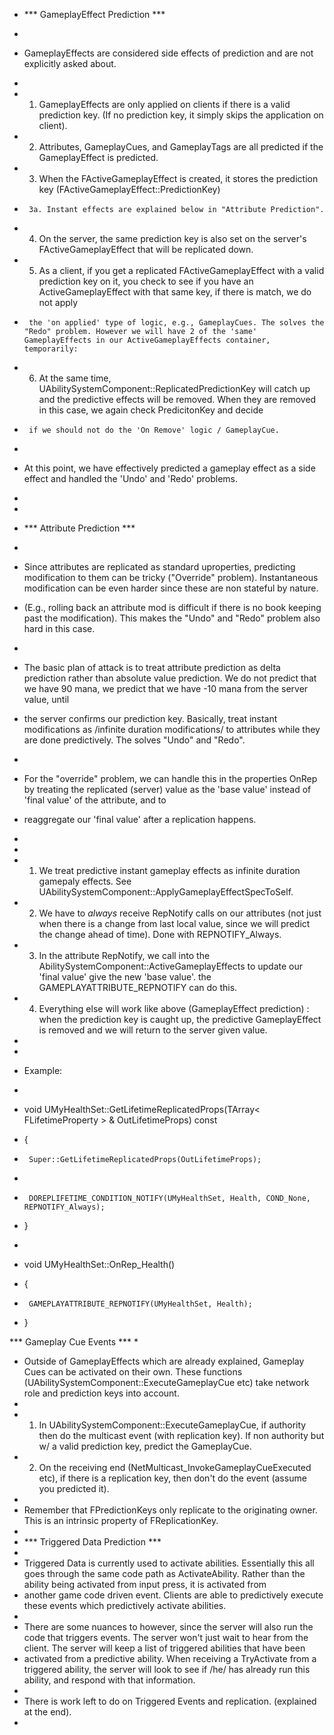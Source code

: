 *	*** GameplayEffect Prediction ***
 *
 *	GameplayEffects are considered side effects of prediction and are not explicitly asked about.
 *	
 *	1. GameplayEffects are only applied on clients if there is a valid prediction key. (If no prediction key, it simply skips the application on client).
 *	2. Attributes, GameplayCues, and GameplayTags are all predicted if the GameplayEffect is predicted.
 *	3. When the FActiveGameplayEffect is created, it stores the prediction key (FActiveGameplayEffect::PredictionKey)
 *		3a. Instant effects are explained below in "Attribute Prediction".
 *	4. On the server, the same prediction key is also set on the server's FActiveGameplayEffect that will be replicated down.
 *	5. As a client, if you get a replicated FActiveGameplayEffect with a valid prediction key on it, you check to see if you have an ActiveGameplayEffect with that same key, if there is match, we do not apply
 *		the 'on applied' type of logic, e.g., GameplayCues. The solves the "Redo" problem. However we will have 2 of the 'same' GameplayEffects in our ActiveGameplayEffects container, temporarily:
 *	6. At the same time, UAbilitySystemComponent::ReplicatedPredictionKey will catch up and the predictive effects will be removed. When they are removed in this case, we again check PredicitonKey and decide 
 *		if we should not do the 'On Remove' logic / GameplayCue.
 *		
 *	At this point, we have effectively predicted a gameplay effect as a side effect and handled the 'Undo' and 'Redo' problems.
 *	
 
 	
 *	
 *	*** Attribute Prediction ***
 *	
 *	Since attributes are replicated as standard uproperties, predicting modification to them can be tricky ("Override" problem). Instantaneous modification can be even harder since these are non stateful by nature.
 *	(E.g., rolling back an attribute mod is difficult if there is no book keeping past the modification). This makes the "Undo" and "Redo" problem also hard in this case.
 *	
 *	The basic plan of attack is to treat attribute prediction as delta prediction rather than absolute value prediction. We do not predict that we have 90 mana, we predict that we have -10 mana from the server value, until 
 *	the server confirms our prediction key. Basically, treat instant modifications as /infinite duration modifications/ to attributes while they are done predictively. The solves "Undo" and "Redo".
 *	
 *	For the "override" problem, we can handle this in the properties OnRep by treating the replicated (server) value as the 'base value' instead of 'final value' of the attribute, and to 
 *	reaggregate our 'final value' after a replication happens.
 *	
 *	
 *	1. We treat predictive instant gameplay effects as infinite duration gamepaly effects. See UAbilitySystemComponent::ApplyGameplayEffectSpecToSelf.
 *	2. We have to *always* receive RepNotify calls on our attributes (not just when there is a change from last local value, since we will predict the change ahead of time). Done with REPNOTIFY_Always.
 *	3. In the attribute RepNotify, we call into the AbilitySystemComponent::ActiveGameplayEffects to update our 'final value' give the new 'base value'. the GAMEPLAYATTRIBUTE_REPNOTIFY can do this.
 *	4. Everything else will work like above (GameplayEffect prediction) : when the prediction key is caught up, the predictive GameplayEffect is removed and we will return to the server given value.
 *	
 *	
 *	Example:
 *	
 *	void UMyHealthSet::GetLifetimeReplicatedProps(TArray< FLifetimeProperty > & OutLifetimeProps) const
 *	{
 *		Super::GetLifetimeReplicatedProps(OutLifetimeProps);
 *
 *		DOREPLIFETIME_CONDITION_NOTIFY(UMyHealthSet, Health, COND_None, REPNOTIFY_Always);
 *	}
 *	
 *  void UMyHealthSet::OnRep_Health()
 *  {
 *		GAMEPLAYATTRIBUTE_REPNOTIFY(UMyHealthSet, Health);
 *  }


 *** Gameplay Cue Events ***
 *  
 *  Outside of GameplayEffects which are already explained, Gameplay Cues can be activated on their own. These functions (UAbilitySystemComponent::ExecuteGameplayCue etc)  take network role and prediction keys into account.
 *  
 *  1. In UAbilitySystemComponent::ExecuteGameplayCue, if authority then do the multicast event (with replication key). If non authority but w/ a valid prediction key, predict the GameplayCue.
 *  2. On the receiving end (NetMulticast_InvokeGameplayCueExecuted etc), if there is a replication key, then don't do the event (assume you predicted it).
 *  
 *  Remember that FPredictionKeys only replicate to the originating owner. This is an intrinsic property of FReplicationKey.
 *	
 *	*** Triggered Data Prediction ***
 *	
 *	Triggered Data is currently used to activate abilities. Essentially this all goes through the same code path as ActivateAbility. Rather than the ability being activated from input press, it is activated from
 *	another game code driven event. Clients are able to predictively execute these events which predictively activate abilities. 
 *	
 *	There are some nuances to however, since the server will also run the code that triggers events. The server won't just wait to hear from the client. The server will keep a list of triggered abilities that have been
 *	activated from a predictive ability. When receiving a TryActivate from a triggered ability, the server will look to see if /he/ has already run this ability, and respond with that information.
 *	
 *	There is work left to do on Triggered Events and replication. (explained at the end).
 *	